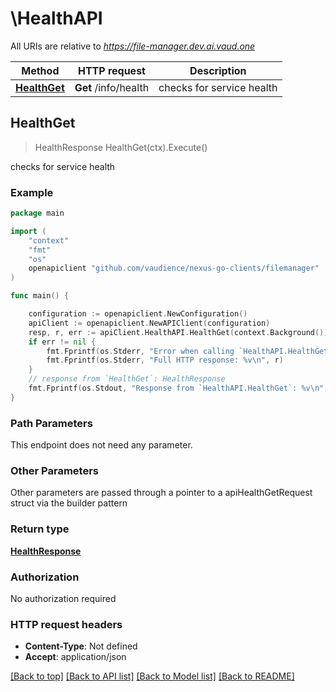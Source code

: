 # \HealthAPI

All URIs are relative to *https://file-manager.dev.ai.vaud.one*

Method | HTTP request | Description
------------- | ------------- | -------------
[**HealthGet**](HealthAPI.md#HealthGet) | **Get** /info/health | checks for service health



## HealthGet

> HealthResponse HealthGet(ctx).Execute()

checks for service health



### Example

```go
package main

import (
	"context"
	"fmt"
	"os"
	openapiclient "github.com/vaudience/nexus-go-clients/filemanager"
)

func main() {

	configuration := openapiclient.NewConfiguration()
	apiClient := openapiclient.NewAPIClient(configuration)
	resp, r, err := apiClient.HealthAPI.HealthGet(context.Background()).Execute()
	if err != nil {
		fmt.Fprintf(os.Stderr, "Error when calling `HealthAPI.HealthGet``: %v\n", err)
		fmt.Fprintf(os.Stderr, "Full HTTP response: %v\n", r)
	}
	// response from `HealthGet`: HealthResponse
	fmt.Fprintf(os.Stdout, "Response from `HealthAPI.HealthGet`: %v\n", resp)
}
```

### Path Parameters

This endpoint does not need any parameter.

### Other Parameters

Other parameters are passed through a pointer to a apiHealthGetRequest struct via the builder pattern


### Return type

[**HealthResponse**](HealthResponse.md)

### Authorization

No authorization required

### HTTP request headers

- **Content-Type**: Not defined
- **Accept**: application/json

[[Back to top]](#) [[Back to API list]](../README.md#documentation-for-api-endpoints)
[[Back to Model list]](../README.md#documentation-for-models)
[[Back to README]](../README.md)

